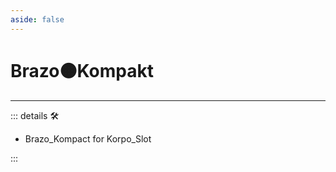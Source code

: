```yaml
---
aside: false
---
```

# Brazo🟠<motor>Kompakt</motor>

---

<!-- =================================================== -->
<!-- =================================================== -->
<!-- =================================================== -->
<!-- =================================================== -->
<!-- =================================================== -->
::: details 🛠

- Brazo_Kompact for Korpo_Slot

:::
